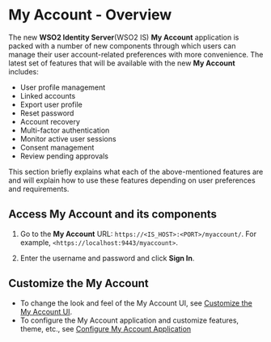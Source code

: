 # My Account - Overview

The new **WSO2 Identity Server**(WSO2 IS) **My Account** application is packed with a number of new
components through which users can manage their user account-related
preferences with more convenience. The latest set of features that will be
available with the new **My Account** includes:

- User profile management
- Linked accounts
- Export user profile
- Reset password
- Account recovery
- Multi-factor authentication
- Monitor active user sessions
- Consent management
- Review pending approvals

This section briefly explains what each of the above-mentioned features are and will explain how to use these features depending on user preferences and requirements.

## Access My Account and its components

1. Go to the **My Account** URL: `https://<IS_HOST>:<PORT>/myaccount/`. For example, `<https://localhost:9443/myaccount>`.

2. Enter the username and password and click **Sign In**.  

## Customize the My Account

- To change the look and feel of the My Account UI, see [Customize the My Account UI]({{base_path}}/references/extend/myaccount/customize-my-account-ui/).
- To configure the My Account application and customize features, theme, etc., see [Configure My Account Application]({{base_path}}/references/extend/myaccount/configure-my-account/)